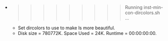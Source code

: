 * >>>>>>>>> Running inst-min-con-dircolors.sh ...
  * Set dircolors to use  to make ls more beautiful.
  * Disk size = 780772K. Space Used = 24K. Runtime = 00:00:00:00.
